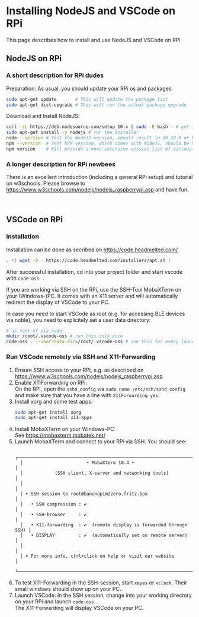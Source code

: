 ﻿# Installing NodeJS and VSCode on RPi

This page describes how to install and use NodeJS and VSCode on RPi

## NodeJS on RPi

### A short description for RPi dudes

Preparation: As usual, you should update your RPi os and packages:

```bash
sudo apt-get update       # This will update the package list
sudo apt-get dist-upgrade # This will run the actual package upgrade
```

Download and Install NodeJS:

```bash
curl -sL https://deb.nodesource.com/setup_10.x | sudo -E bash - # get installer files for Node 10
sudo apt-get install -y nodejs # run the installer
node --version # Test the NodeJS version, should result in 10.10.0 or higher
npm --version  # Test NPM version, which comes with NodeJS, should be 5.6.0 or higher
npm version    # Will provide a more extensive version list of various tools
```

### A longer description for RPi newbees

There is an excellent introduction (including a general RPi setup) and tutorial on w3schools. Please browse to https://www.w3schools.com/nodejs/nodejs_raspberrypi.asp and have fun.

&nbsp;


## VSCode on RPi

### Installation

Installation can be done as secribed on https://code.headmelted.com/

```bash
. <( wget -O - https://code.headmelted.com/installers/apt.sh )
```

After successful installation, cd into your project folder and start vscode with `code-oss .`

If you are working via SSH on the RPi, use the SSH-Tool MobaXTerm on your (Windows-)PC. It comes with an X11 server and will automatically redirect the display of VSCode to your PC.

In case you need to start VSCode as root (e.g. for accessing BLE devices via noble), you need to explicitely set a user data directory:

```bash
# as root or via sudo:
mkdir /root/.vscode-oss # run this only once
code-oss . --user-data-dir=/root/.vscode-oss # use this for every launch of vscode as root
```

### Run VSCode remotely via SSH and X11-Forwarding

1. Ensure SSH access to your RPi, e.g. as described on https://www.w3schools.com/nodejs/nodejs_raspberrypi.asp
1. Enable X11Forwarding on RPi:<br>
   On the RPi, open the `sshd_config` via `sudo nano /etc/ssh/sshd_config` and make sure that you have a line with `X11Forwarding yes`.
1. Install xorg and some test apps:
   ```bash
   sudo apt-get install xorg
   sudo apt-get install x11-apps
   ```
1. Install MobaXTerm on your Windows-PC:<br>
   See https://mobaxterm.mobatek.net/
1. Launch MobaXTerm and connect to your RPi via SSH. You should see:
   ```text
     ┌────────────────────────────────────────────────────────────────────┐
     │                        • MobaXterm 10.4 •                          │
     │            (SSH client, X-server and networking tools)             │
     │                                                                    │
     │ ➤ SSH session to root@bananapim2zero.fritz.box                     │
     │   • SSH compression : ✔                                            │
     │   • SSH-browser     : ✔                                            │
     │   • X11-forwarding  : ✔  (remote display is forwarded through SSH) │
     │   • DISPLAY         : ✔  (automatically set on remote server)      │
     │                                                                    │
     │ ➤ For more info, ctrl+click on help or visit our website           │
     └────────────────────────────────────────────────────────────────────┘
   ```
1. To test X11-Forwarding in the SSH-session, start `xeyes` or `xclock`. Their small windows should show up on your PC.
1. Launch VSCode: In the SSH session, change into your working directory on your RPi and launch `code-oss .` <br>
   The X11-Forwarding will display VSCode on your PC.

